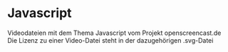 # Javascript

Videodateien mit dem Thema Javascript vom Projekt openscreencast.de    
Die Lizenz zu einer Video-Datei steht in der dazugehörigen .svg-Datei
